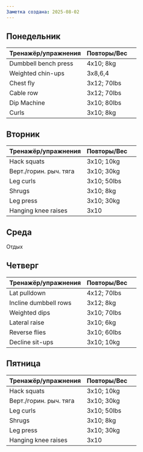 ```yaml
---
Заметка создана: 2025-08-02
---
```

## Понедельник
| Тренажёр/упражнения  | Повторы/Вес |     |
| :------------------- | ----------- | --- |
| Dumbbell bench press | 4x10; 8kg   |     |
| Weighted chin-ups    | 3x8,6,4     |     |
| Chest fly            | 3x12; 70lbs |     |
| Cable row            | 3x12; 70lbs |     |
| Dip Machine          | 3x10; 80lbs |     |
| Curls                | 3x10; 8kg   |     |


## Вторник
| Тренажёр/упражнения    | Повторы/Вес |     |
| :--------------------- | ----------- | --- |
| Hack squats            | 3x10; 10kg  |     |
| Верт./горин. рыч. тяга | 3x10; 30kg  |     |
| Leg curls              | 3x10; 50lbs |     |
| Shrugs                 | 3x10; 8kg   |     |
| Leg press              | 3x10; 30kg  |     |
| Hanging knee raises    | 3x10        |     |


## Среда
Отдых


## Четверг
| Тренажёр/упражнения   | Повторы/Вес |     |
| :-------------------- | ----------- | --- |
| Lat pulldown          | 4x12; 70lbs |     |
| Incline dumbbell rows | 3x12; 8kg   |     |
| Weighted dips         | 3x10; 70lbs |     |
| Lateral raise         | 3x10; 6kg   |     |
| Reverse flies         | 3x10; 60lbs |     |
| Decline sit-ups       | 3x10; 10kg  |     |


## Пятница
| Тренажёр/упражнения    | Повторы/Вес |     |
| :--------------------- | ----------- | --- |
| Hack squats            | 3x10; 10kg  |     |
| Верт./горин. рыч. тяга | 3x10; 30kg  |     |
| Leg curls              | 3x10; 50lbs |     |
| Shrugs                 | 3x10; 8kg   |     |
| Leg press              | 3x10; 30kg  |     |
| Hanging knee raises    | 3x10        |     |
